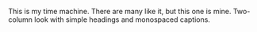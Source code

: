This is my time machine. There are many like it, but this one is mine.
Two-column look with simple headings and monospaced captions.
